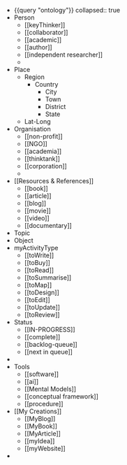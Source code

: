 - {{query "ontology"}}
  collapsed:: true
- Person
	- [[keyThinker]]
	- [[collaborator]]
	- [[academic]]
	- [[author]]
	- [[independent researcher]]
	-
- Place
	- Region
		- Country
			- City
			- Town
			- District
			- State
	- Lat-Long
- Organisation
	- [[non-profit]]
	- [[NGO]]
	- [[academia]]
	- [[thinktank]]
	- [[corporation]]
	-
- [[Resources & References]]
	- [[book]]
	- [[article]]
	- [[blog]]
	- [[movie]]
	- [[video]]
	- [[documentary]]
- Topic
- Object
- myActivityType
	- [[toWrite]]
	- [[toBuy]]
	- [[toRead]]
	- [[toSummarise]]
	- [[toMap]]
	- [[toDesign]]
	- [[toEdit]]
	- [[toUpdate]]
	- [[toReview]]
- Status
	- [[IN-PROGRESS]]
	- [[complete]]
	- [[backlog-queue]]
	- [[next in queue]]
-
- Tools
	- [[software]]
	- [[ai]]
	- [[Mental Models]]
	- [[conceptual framework]]
	- [[procedure]]
- [[My Creations]]
	- [[MyBlog]]
	- [[MyBook]]
	- [[MyArticle]]
	- [[myIdea]]
	- [[myWebsite]]
-
